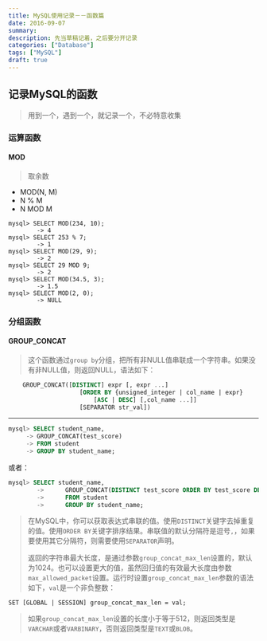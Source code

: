 ```yaml
---
title: MySQL使用记录－－函数篇
date: 2016-09-07
summary: 
description: 先当草稿记着，之后要分开记录
categories: ["Database"]
tags: ["MySQL"]
draft: true
---
```


## 记录MySQL的函数

> 用到一个，遇到一个，就记录一个，不必特意收集

### 运算函数

#### MOD

> 取余数
> 
- MOD(N, M)
- N % M
- N MOD M

```
mysql> SELECT MOD(234, 10);
		-> 4
mysql> SELECT 253 % 7;
		-> 1
mysql> SELECT MOD(29, 9);
		-> 2
mysql> SELECT 29 MOD 9;
		-> 2
mysql> SELECT MOD(34.5, 3);
		-> 1.5
mysql> SELECT MOD(2, 0);
		-> NULL
```

### 分组函数

#### GROUP_CONCAT

> 这个函数通过``group by``分组，把所有非NULL值串联成一个字符串。如果没有非NULL值，则返回NULL，语法如下：

```sql
	GROUP_CONCAT([DISTINCT] expr [, expr ...]
					[ORDER BY {unsigned_integer | col_name | expr}
						[ASC | DESC] [,col_name ...]]
					[SEPARATOR str_val])
```

***

```sql
mysql> SELECT student_name,
     ->	GROUP_CONCAT(test_score)
     ->	FROM student
     ->	GROUP BY student_name;
```

或者：

```sql
mysql> SELECT student_name,
		->		GROUP_CONCAT(DISTINCT test_score ORDER BY test_score DESC SEPARATOR ' ')
		->		FROM student
		->		GROUP BY student_name;
```

> 在MySQL中，你可以获取表达式串联的值。使用``DISTINCT``关键字去掉重复的值。使用``ORDER BY``关键字排序结果。串联值的默认分隔符是逗号``,``，如果要使用其它分隔符，则需要使用``SEPARATOR``声明。
> 
> 返回的字符串最大长度，是通过参数``group_concat_max_len``设置的，默认为1024。也可以设置更大的值，虽然回归值的有效最大长度由参数``max_allowed_packet``设置。运行时设置``group_concat_max_len``参数的语法如下，``val``是一个非负整数：

```
SET [GLOBAL | SESSION] group_concat_max_len = val;
```

> 如果``group_concat_max_len``设置的长度小于等于512，则返回类型是``VARCHAR``或者``VARBINARY``，否则返回类型是``TEXT``或``BLOB``。
